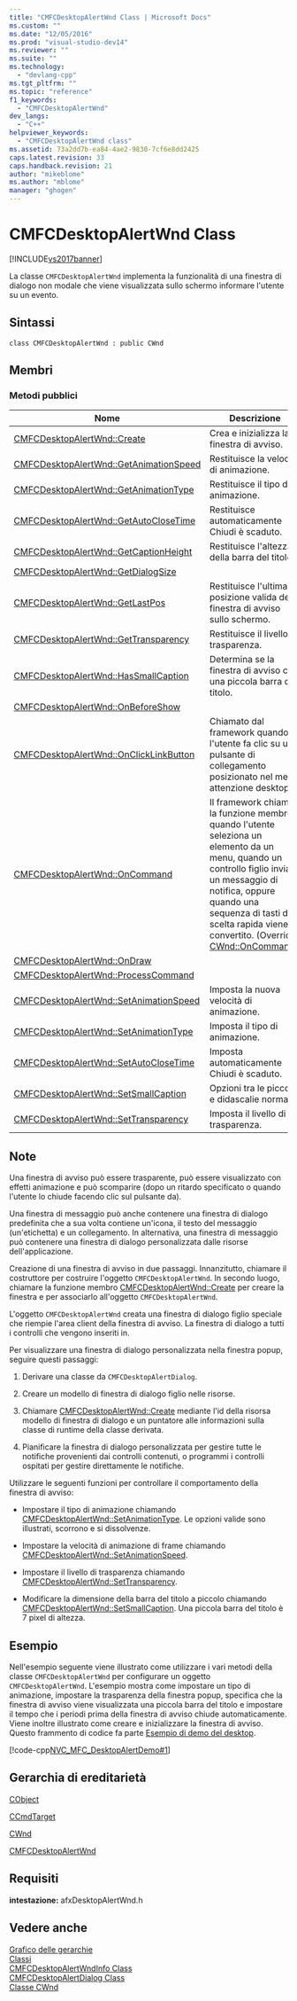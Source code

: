 ```yaml
---
title: "CMFCDesktopAlertWnd Class | Microsoft Docs"
ms.custom: ""
ms.date: "12/05/2016"
ms.prod: "visual-studio-dev14"
ms.reviewer: ""
ms.suite: ""
ms.technology: 
  - "devlang-cpp"
ms.tgt_pltfrm: ""
ms.topic: "reference"
f1_keywords: 
  - "CMFCDesktopAlertWnd"
dev_langs: 
  - "C++"
helpviewer_keywords: 
  - "CMFCDesktopAlertWnd class"
ms.assetid: 73a2dd7b-ea84-4ae2-9830-7cf6e8dd2425
caps.latest.revision: 33
caps.handback.revision: 21
author: "mikeblome"
ms.author: "mblome"
manager: "ghogen"
---
```

# CMFCDesktopAlertWnd Class
[!INCLUDE[vs2017banner](../../assembler/inline/includes/vs2017banner.md)]

La classe `CMFCDesktopAlertWnd` implementa la funzionalità di una finestra di dialogo non modale che viene visualizzata sullo schermo informare l'utente su un evento.  
  
## Sintassi  
  
```  
class CMFCDesktopAlertWnd : public CWnd  
```  
  
## Membri  
  
### Metodi pubblici  
  
|Nome|Descrizione|  
|----------|-----------------|  
|[CMFCDesktopAlertWnd::Create](../Topic/CMFCDesktopAlertWnd::Create.md)|Crea e inizializza la finestra di avviso.|  
|[CMFCDesktopAlertWnd::GetAnimationSpeed](../Topic/CMFCDesktopAlertWnd::GetAnimationSpeed.md)|Restituisce la velocità di animazione.|  
|[CMFCDesktopAlertWnd::GetAnimationType](../Topic/CMFCDesktopAlertWnd::GetAnimationType.md)|Restituisce il tipo di animazione.|  
|[CMFCDesktopAlertWnd::GetAutoCloseTime](../Topic/CMFCDesktopAlertWnd::GetAutoCloseTime.md)|Restituisce automaticamente Chiudi è scaduto.|  
|[CMFCDesktopAlertWnd::GetCaptionHeight](../Topic/CMFCDesktopAlertWnd::GetCaptionHeight.md)|Restituisce l'altezza della barra del titolo.|  
|[CMFCDesktopAlertWnd::GetDialogSize](../Topic/CMFCDesktopAlertWnd::GetDialogSize.md)||  
|[CMFCDesktopAlertWnd::GetLastPos](../Topic/CMFCDesktopAlertWnd::GetLastPos.md)|Restituisce l'ultima posizione valida della finestra di avviso sullo schermo.|  
|[CMFCDesktopAlertWnd::GetTransparency](../Topic/CMFCDesktopAlertWnd::GetTransparency.md)|Restituisce il livello di trasparenza.|  
|[CMFCDesktopAlertWnd::HasSmallCaption](../Topic/CMFCDesktopAlertWnd::HasSmallCaption.md)|Determina se la finestra di avviso con una piccola barra del titolo.|  
|[CMFCDesktopAlertWnd::OnBeforeShow](../Topic/CMFCDesktopAlertWnd::OnBeforeShow.md)||  
|[CMFCDesktopAlertWnd::OnClickLinkButton](../Topic/CMFCDesktopAlertWnd::OnClickLinkButton.md)|Chiamato dal framework quando l'utente fa clic su un pulsante di collegamento posizionato nel menu attenzione desktop.|  
|[CMFCDesktopAlertWnd::OnCommand](../Topic/CMFCDesktopAlertWnd::OnCommand.md)|Il framework chiama la funzione membro quando l'utente seleziona un elemento da un menu, quando un controllo figlio invia un messaggio di notifica, oppure quando una sequenza di tasti di scelta rapida viene convertito.  \(Override [CWnd::OnCommand](../Topic/CWnd::OnCommand.md)\).|  
|[CMFCDesktopAlertWnd::OnDraw](../Topic/CMFCDesktopAlertWnd::OnDraw.md)||  
|[CMFCDesktopAlertWnd::ProcessCommand](../Topic/CMFCDesktopAlertWnd::ProcessCommand.md)||  
|[CMFCDesktopAlertWnd::SetAnimationSpeed](../Topic/CMFCDesktopAlertWnd::SetAnimationSpeed.md)|Imposta la nuova velocità di animazione.|  
|[CMFCDesktopAlertWnd::SetAnimationType](../Topic/CMFCDesktopAlertWnd::SetAnimationType.md)|Imposta il tipo di animazione.|  
|[CMFCDesktopAlertWnd::SetAutoCloseTime](../Topic/CMFCDesktopAlertWnd::SetAutoCloseTime.md)|Imposta automaticamente Chiudi è scaduto.|  
|[CMFCDesktopAlertWnd::SetSmallCaption](../Topic/CMFCDesktopAlertWnd::SetSmallCaption.md)|Opzioni tra le piccole e didascalie normali.|  
|[CMFCDesktopAlertWnd::SetTransparency](../Topic/CMFCDesktopAlertWnd::SetTransparency.md)|Imposta il livello di trasparenza.|  
  
## Note  
 Una finestra di avviso può essere trasparente, può essere visualizzato con effetti animazione e può scomparire \(dopo un ritardo specificato o quando l'utente lo chiude facendo clic sul pulsante da\).  
  
 Una finestra di messaggio può anche contenere una finestra di dialogo predefinita che a sua volta contiene un'icona, il testo del messaggio \(un'etichetta\) e un collegamento.  In alternativa, una finestra di messaggio può contenere una finestra di dialogo personalizzata dalle risorse dell'applicazione.  
  
 Creazione di una finestra di avviso in due passaggi.  Innanzitutto, chiamare il costruttore per costruire l'oggetto `CMFCDesktopAlertWnd`.  In secondo luogo, chiamare la funzione membro [CMFCDesktopAlertWnd::Create](../Topic/CMFCDesktopAlertWnd::Create.md) per creare la finestra e per associarlo all'oggetto `CMFCDesktopAlertWnd`.  
  
 L'oggetto `CMFCDesktopAlertWnd` creata una finestra di dialogo figlio speciale che riempie l'area client della finestra di avviso.  La finestra di dialogo a tutti i controlli che vengono inseriti in.  
  
 Per visualizzare una finestra di dialogo personalizzata nella finestra popup, seguire questi passaggi:  
  
1.  Derivare una classe da `CMFCDesktopAlertDialog`.  
  
2.  Creare un modello di finestra di dialogo figlio nelle risorse.  
  
3.  Chiamare [CMFCDesktopAlertWnd::Create](../Topic/CMFCDesktopAlertWnd::Create.md) mediante l'id della risorsa modello di finestra di dialogo e un puntatore alle informazioni sulla classe di runtime della classe derivata.  
  
4.  Pianificare la finestra di dialogo personalizzata per gestire tutte le notifiche provenienti dai controlli contenuti, o programmi i controlli ospitati per gestire direttamente le notifiche.  
  
 Utilizzare le seguenti funzioni per controllare il comportamento della finestra di avviso:  
  
-   Impostare il tipo di animazione chiamando [CMFCDesktopAlertWnd::SetAnimationType](../Topic/CMFCDesktopAlertWnd::SetAnimationType.md).  Le opzioni valide sono illustrati, scorrono e si dissolvenze.  
  
-   Impostare la velocità di animazione di frame chiamando [CMFCDesktopAlertWnd::SetAnimationSpeed](../Topic/CMFCDesktopAlertWnd::SetAnimationSpeed.md).  
  
-   Impostare il livello di trasparenza chiamando [CMFCDesktopAlertWnd::SetTransparency](../Topic/CMFCDesktopAlertWnd::SetTransparency.md).  
  
-   Modificare la dimensione della barra del titolo a piccolo chiamando [CMFCDesktopAlertWnd::SetSmallCaption](../Topic/CMFCDesktopAlertWnd::SetSmallCaption.md).  Una piccola barra del titolo è 7 pixel di altezza.  
  
## Esempio  
 Nell'esempio seguente viene illustrato come utilizzare i vari metodi della classe `CMFCDesktopAlertWnd` per configurare un oggetto `CMFCDesktopAlertWnd`.  L'esempio mostra come impostare un tipo di animazione, impostare la trasparenza della finestra popup, specifica che la finestra di avviso viene visualizzata una piccola barra del titolo e impostare il tempo che i periodi prima della finestra di avviso chiude automaticamente.  Viene inoltre illustrato come creare e inizializzare la finestra di avviso.  Questo frammento di codice fa parte [Esempio di demo del desktop](../../top/visual-cpp-samples.md).  
  
 [!code-cpp[NVC_MFC_DesktopAlertDemo#1](../../mfc/reference/codesnippet/CPP/cmfcdesktopalertwnd-class_1.cpp)]  
  
## Gerarchia di ereditarietà  
 [CObject](../../mfc/reference/cobject-class.md)  
  
 [CCmdTarget](../../mfc/reference/ccmdtarget-class.md)  
  
 [CWnd](../../mfc/reference/cwnd-class.md)  
  
 [CMFCDesktopAlertWnd](../../mfc/reference/cmfcdesktopalertwnd-class.md)  
  
## Requisiti  
 **intestazione:** afxDesktopAlertWnd.h  
  
## Vedere anche  
 [Grafico delle gerarchie](../../mfc/hierarchy-chart.md)   
 [Classi](../../mfc/reference/mfc-classes.md)   
 [CMFCDesktopAlertWndInfo Class](../../mfc/reference/cmfcdesktopalertwndinfo-class.md)   
 [CMFCDesktopAlertDialog Class](../../mfc/reference/cmfcdesktopalertdialog-class.md)   
 [Classe CWnd](../../mfc/reference/cwnd-class.md)